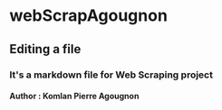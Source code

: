 # webScrapAgougnon

## Editing a file

### It's a markdown file for Web Scraping project

#### Author : Komlan Pierre Agougnon
